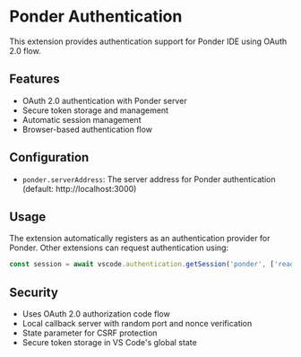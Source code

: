# Ponder Authentication

This extension provides authentication support for Ponder IDE using OAuth 2.0 flow.

## Features

- OAuth 2.0 authentication with Ponder server
- Secure token storage and management
- Automatic session management
- Browser-based authentication flow

## Configuration

- `ponder.serverAddress`: The server address for Ponder authentication (default: http://localhost:3000)

## Usage

The extension automatically registers as an authentication provider for Ponder. Other extensions can request authentication using:

```typescript
const session = await vscode.authentication.getSession('ponder', ['read', 'write'], { createIfNone: true });
```

## Security

- Uses OAuth 2.0 authorization code flow
- Local callback server with random port and nonce verification
- State parameter for CSRF protection
- Secure token storage in VS Code's global state
